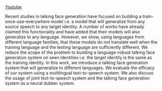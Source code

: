 [Youtube](https://youtu.be/F6h0s0M4vBI)




Recent studies in talking face generation have focused on building a train-once-use-everywhere model i.e. a model that will generalize from any source speech to any target identity. A number of works have already claimed this functionality and have added that their models will also generalize to any language. However, we show, using languages from different language families, that these models do not translate well when the training language and the testing language are sufficiently different. We reduce the scope of the problem to building a language-robust talking face generation system on seen identities i.e. the target identity is the same as the training identity. In this work, we introduce a talking face generation system that will generalize to different languages. We evaluate the efficacy of our system using a multilingual text-to-speech system. We also discuss the usage of joint text-to-speech system and the talking face generation system as a neural dubber system.
